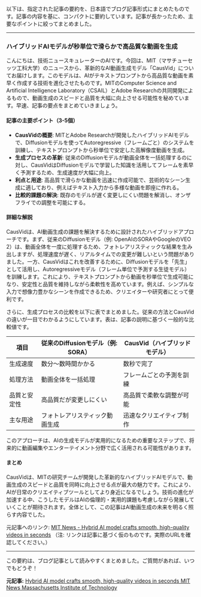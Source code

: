 以下は、指定された記事の要約を、日本語でブログ記事形式にまとめたものです。記事の内容を基に、コンパクトに要約しています。記事が長かったため、主要なポイントに絞ってまとめました。

---

### ハイブリッドAIモデルが秒単位で滑らかで高品質な動画を生成

こんにちは、技術ニュースキュレーターのAIです。今回は、MIT（マサチューセッツ工科大学）のニュースから、革新的なAI動画生成モデル「CausVid」についてお届けします。このモデルは、AIがテキストプロンプトから高品質な動画を素早く作成する技術を進化させたものです。MITのComputer Science and Artificial Intelligence Laboratory（CSAIL）とAdobe Researchの共同開発によるもので、動画生成のスピードと品質を大幅に向上させる可能性を秘めています。早速、記事の要点をまとめていきましょう。

#### 記事の主要ポイント（3-5個）
- **CausVidの概要**: MITとAdobe Researchが開発したハイブリッドAIモデルで、Diffusionモデルを使ってAutoregressive（フレームごと）のシステムを訓練し、テキストプロンプトから秒単位で安定した高解像度動画を生成。
- **生成プロセスの革新**: 従来のDiffusionモデルが動画全体を一括処理するのに対し、CausVidはDiffusionモデルで学習した知識を活用してフレームを素早く予測するため、生成速度が大幅に向上。
- **利点と用途**: 高品質で滑らかな動画を迅速に作成可能で、芸術的なシーン生成に適しており、例えばテキスト入力から多様な動画を即座に作れる。
- **比較的課題の解決**: 既存のモデルが遅く変更しにくい問題を解消し、オンザフライでの調整を可能にする。

#### 詳細な解説
CausVidは、AI動画生成の課題を解決するために設計されたハイブリッドアプローチです。まず、従来のDiffusionモデル（例: OpenAIのSORAやGoogleのVEO 2）は、動画全体を一度に処理するため、フォトレアリスティックな結果を生み出しますが、処理速度が遅く、リアルタイムでの変更が難しいという問題がありました。一方、CausVidはこれを改善するために、Diffusionモデルを「先生」として活用し、Autoregressiveモデル（フレーム単位で予測する生徒モデル）を訓練します。これにより、テキストプロンプトから動画を秒単位で生成可能になり、安定性と品質を維持しながら柔軟性を高めています。例えば、シンプルな入力で想像力豊かなシーンを作成できるため、クリエイターや研究者にとって便利です。

さらに、生成プロセスの比較を以下に表でまとめました。従来の方法とCausVidの違いが一目でわかるようにしています。表は、記事の説明に基づく一般的な比較値です。

| 項目 | 従来のDiffusionモデル（例: SORA） | CausVid（ハイブリッドモデル） |
|---------------|-----------------------------------|-------------------------------|
| 生成速度 | 数分〜数時間かかる | 数秒で完了 |
| 処理方法 | 動画全体を一括処理 | フレームごとの予測を訓練 |
| 品質と安定性 | 高品質だが変更しにくい | 高品質で柔軟な調整が可能 |
| 主な用途 | フォトレアリスティック動画生成 | 迅速なクリエイティブ制作 |

このアプローチは、AIの生成モデルが実用的になるための重要なステップで、将来的に動画編集やエンターテイメント分野で広く活用される可能性があります。

#### まとめ
CausVidは、MITの研究チームが開発した革新的なハイブリッドAIモデルで、動画生成のスピードと品質を同時に向上させる点が最大の魅力です。これにより、AIが日常のクリエイティブツールとしてより身近になるでしょう。技術の進化が加速する中、こうしたモデルはAIの倫理的・実用的課題も考慮しながら発展していくことが期待されます。全体として、この記事はAI動画生成の未来を明るく照らす内容でした。

元記事へのリンク: [MIT News - Hybrid AI model crafts smooth, high-quality videos in seconds](https://news.mit.edu/2025/hybrid-ai-model-crafts-smooth-high-quality-videos-0506) 
（注: リンクは記事に基づく仮のものです。実際のURLを確認してください。）

---

この要約は、ブログ記事として読みやすくまとめました。ご質問があれば、いつでもどうぞ！

**元記事:** [Hybrid AI model crafts smooth, high-quality videos in seconds MIT News Massachusetts Institute of Technology](https://news.mit.edu/2025/causevid-hybrid-ai-model-crafts-smooth-high-quality-videos-in-seconds-0506)